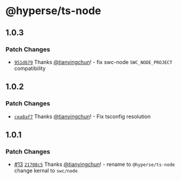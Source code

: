 # @hyperse/ts-node

## 1.0.3

### Patch Changes

- [`951d679`](https://github.com/hyperse-io/ts-node/commit/951d679b0e320008c717aea75176dd3bb856f6e6) Thanks [@tianyingchun](https://github.com/tianyingchun)! - fix swc-node `SWC_NODE_PROJECT` compatibility

## 1.0.2

### Patch Changes

- [`cea8af7`](https://github.com/hyperse-io/ts-node/commit/cea8af71a40f8ca46a378b9c15b5f94190f4f9b1) Thanks [@tianyingchun](https://github.com/tianyingchun)! - Fix tsconfig resolution

## 1.0.1

### Patch Changes

- [#13](https://github.com/hyperse-io/ts-node/pull/13) [`21708c5`](https://github.com/hyperse-io/ts-node/commit/21708c5eaabe496d447f8cd9a4d9918cb601bc35) Thanks [@tianyingchun](https://github.com/tianyingchun)! - rename to `@hyperse/ts-node` change kernal to `swc/node`
